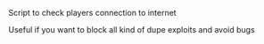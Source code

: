 Script to check players connection to internet

Useful if you want to block all kind of dupe exploits and avoid bugs